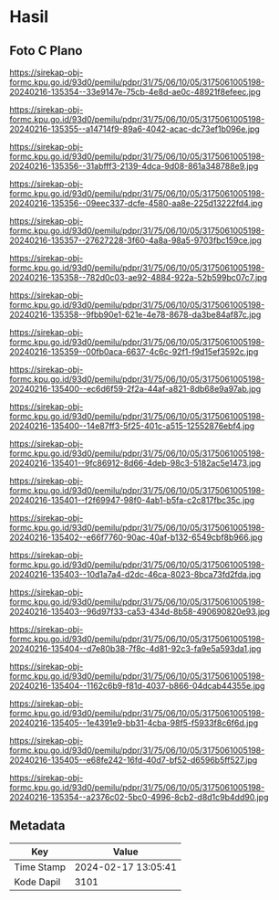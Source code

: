 # Hasil

## Foto C Plano

https://sirekap-obj-formc.kpu.go.id/93d0/pemilu/pdpr/31/75/06/10/05/3175061005198-20240216-135354--33e9147e-75cb-4e8d-ae0c-48921f8efeec.jpg

https://sirekap-obj-formc.kpu.go.id/93d0/pemilu/pdpr/31/75/06/10/05/3175061005198-20240216-135355--a14714f9-89a6-4042-acac-dc73ef1b096e.jpg

https://sirekap-obj-formc.kpu.go.id/93d0/pemilu/pdpr/31/75/06/10/05/3175061005198-20240216-135356--31abfff3-2139-4dca-9d08-861a348788e9.jpg

https://sirekap-obj-formc.kpu.go.id/93d0/pemilu/pdpr/31/75/06/10/05/3175061005198-20240216-135356--09eec337-dcfe-4580-aa8e-225d13222fd4.jpg

https://sirekap-obj-formc.kpu.go.id/93d0/pemilu/pdpr/31/75/06/10/05/3175061005198-20240216-135357--27627228-3f60-4a8a-98a5-9703fbc159ce.jpg

https://sirekap-obj-formc.kpu.go.id/93d0/pemilu/pdpr/31/75/06/10/05/3175061005198-20240216-135358--782d0c03-ae92-4884-922a-52b599bc07c7.jpg

https://sirekap-obj-formc.kpu.go.id/93d0/pemilu/pdpr/31/75/06/10/05/3175061005198-20240216-135358--9fbb90e1-621e-4e78-8678-da3be84af87c.jpg

https://sirekap-obj-formc.kpu.go.id/93d0/pemilu/pdpr/31/75/06/10/05/3175061005198-20240216-135359--00fb0aca-6637-4c6c-92f1-f9d15ef3592c.jpg

https://sirekap-obj-formc.kpu.go.id/93d0/pemilu/pdpr/31/75/06/10/05/3175061005198-20240216-135400--ec6d6f59-2f2a-44af-a821-8db68e9a97ab.jpg

https://sirekap-obj-formc.kpu.go.id/93d0/pemilu/pdpr/31/75/06/10/05/3175061005198-20240216-135400--14e87ff3-5f25-401c-a515-12552876ebf4.jpg

https://sirekap-obj-formc.kpu.go.id/93d0/pemilu/pdpr/31/75/06/10/05/3175061005198-20240216-135401--9fc86912-8d66-4deb-98c3-5182ac5e1473.jpg

https://sirekap-obj-formc.kpu.go.id/93d0/pemilu/pdpr/31/75/06/10/05/3175061005198-20240216-135401--f2f69947-98f0-4ab1-b5fa-c2c817fbc35c.jpg

https://sirekap-obj-formc.kpu.go.id/93d0/pemilu/pdpr/31/75/06/10/05/3175061005198-20240216-135402--e66f7760-90ac-40af-b132-6549cbf8b966.jpg

https://sirekap-obj-formc.kpu.go.id/93d0/pemilu/pdpr/31/75/06/10/05/3175061005198-20240216-135403--10d1a7a4-d2dc-46ca-8023-8bca73fd2fda.jpg

https://sirekap-obj-formc.kpu.go.id/93d0/pemilu/pdpr/31/75/06/10/05/3175061005198-20240216-135403--96d97f33-ca53-434d-8b58-490690820e93.jpg

https://sirekap-obj-formc.kpu.go.id/93d0/pemilu/pdpr/31/75/06/10/05/3175061005198-20240216-135404--d7e80b38-7f8c-4d81-92c3-fa9e5a593da1.jpg

https://sirekap-obj-formc.kpu.go.id/93d0/pemilu/pdpr/31/75/06/10/05/3175061005198-20240216-135404--1162c6b9-f81d-4037-b866-04dcab44355e.jpg

https://sirekap-obj-formc.kpu.go.id/93d0/pemilu/pdpr/31/75/06/10/05/3175061005198-20240216-135405--1e4391e9-bb31-4cba-98f5-f5933f8c6f6d.jpg

https://sirekap-obj-formc.kpu.go.id/93d0/pemilu/pdpr/31/75/06/10/05/3175061005198-20240216-135405--e68fe242-16fd-40d7-bf52-d6596b5ff527.jpg

https://sirekap-obj-formc.kpu.go.id/93d0/pemilu/pdpr/31/75/06/10/05/3175061005198-20240216-135354--a2376c02-5bc0-4996-8cb2-d8d1c9b4dd90.jpg


## Metadata

| Key        | Value               |
| ---------- | ------------------- |
| Time Stamp | 2024-02-17 13:05:41 |
| Kode Dapil | 3101                |



